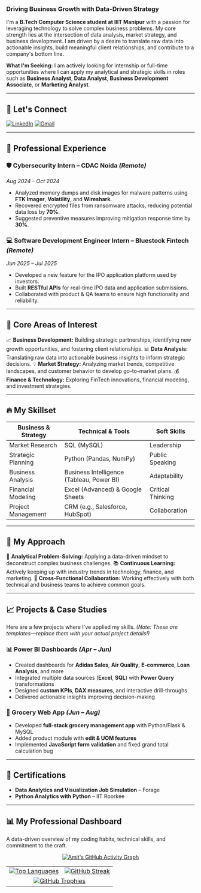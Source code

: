 ### Driving Business Growth with Data-Driven Strategy

I'm a **B.Tech Computer Science student at IIIT Manipur** with a passion for leveraging technology to solve complex business problems. My core strength lies at the intersection of data analysis, market strategy, and business development. I am driven by a desire to translate raw data into actionable insights, build meaningful client relationships, and contribute to a company's bottom line.

**What I'm Seeking:** I am actively looking for internship or full-time opportunities where I can apply my analytical and strategic skills in roles such as **Business Analyst**, **Data Analyst**, **Business Development Associate**, or **Marketing Analyst**.

---
## 💬 Let's Connect

[![LinkedIn](https://img.shields.io/badge/LinkedIn-0077B5?style=for-the-badge&logo=linkedin&logoColor=white)](https://www.linkedin.com/in/amit-singh-276781268)
[![Gmail](https://img.shields.io/badge/Gmail-D14836?style=for-the-badge&logo=gmail&logoColor=white)](mailto:amitrajiiitian@gmail.com)

---

## 💼 Professional Experience

### 🛡 Cybersecurity Intern – CDAC Noida *(Remote)*
*Aug 2024 – Oct 2024*
- Analyzed memory dumps and disk images for malware patterns using **FTK Imager**, **Volatility**, and **Wireshark**.
- Recovered encrypted files from ransomware attacks, reducing potential data loss by **70%**.
- Suggested preventive measures improving mitigation response time by **30%**.

### 💻 Software Development Engineer Intern – Bluestock Fintech *(Remote)*
*Jun 2025 – Jul 2025*
- Developed a new feature for the IPO application platform used by investors.
- Built **RESTful APIs** for real-time IPO data and application submissions.
- Collaborated with product & QA teams to ensure high functionality and reliability.

---


## 🎯 Core Areas of Interest

📈 **Business Development:** Building strategic partnerships, identifying new growth opportunities, and fostering client relationships.
📊 **Data Analysis:** Translating raw data into actionable business insights to inform strategic decisions.
💡 **Market Strategy:** Analyzing market trends, competitive landscapes, and customer behavior to develop go-to-market plans.
💰 **Finance & Technology:** Exploring FinTech innovations, financial modeling, and investment strategies.

---

## 🔥 My Skillset

| Business & Strategy | Technical & Tools | Soft Skills |
|---|---|---|
| Market Research | SQL (MySQL) | Leadership |
| Strategic Planning | Python (Pandas, NumPy) | Public Speaking |
| Business Analysis | Business Intelligence (Tableau, Power BI) | Adaptability |
| Financial Modeling | Excel (Advanced) & Google Sheets | Critical Thinking |
| Project Management | CRM (e.g., Salesforce, HubSpot) | Collaboration |

---

## 🚀 My Approach
🧩 **Analytical Problem-Solving:** Applying a data-driven mindset to deconstruct complex business challenges.
📚 **Continuous Learning:** Actively keeping up with industry trends in technology, finance, and marketing.
🤝 **Cross-Functional Collaboration:** Working effectively with both technical and business teams to achieve common goals.

---

## 📈 Projects & Case Studies

Here are a few projects where I've applied my skills. *(Note: These are templates—replace them with your actual project details!)*

### 📊 Power BI Dashboards *(Apr – Jun)*
- Created dashboards for **Adidas Sales**, **Air Quality**, **E-commerce**, **Loan Analysis**, and more  
- Integrated multiple data sources (**Excel**, **SQL**) with **Power Query** transformations  
- Designed **custom KPIs**, **DAX measures**, and interactive drill-throughs  
- Delivered actionable insights improving decision-making

### 🛒 Grocery Web App *(Jun – Aug)*
- Developed **full-stack grocery management app** with Python/Flask & MySQL  
- Added product module with **edit & UOM features**  
- Implemented **JavaScript form validation** and fixed grand total calculation bug  

---


## 📜 Certifications
- **Data Analytics and Visualization Job Simulation** – Forage  
- **Python Analytics with Python** – IIT Roorkee  

---



## 📊 My Professional Dashboard
A data-driven overview of my coding habits, technical skills, and commitment to the craft.

<p align="center">
  <a href="https://github.com/ashutosh00710/github-readme-activity-graph">
    <img src="https://github-readme-activity-graph.vercel.app/graph?username=amit-raj1&theme=tokyonight&hide_border=true&area=true" alt="Amit's GitHub Activity Graph"/>
  </a>
</p>

<table align="center">
  <tr>
    <td align="center">
      <a href="https://github.com/anuraghazra/github-readme-stats">
        <img src="https://github-readme-stats.vercel.app/api/top-langs/?username=amit-raj1&layout=compact&theme=tokyonight&hide_border=true" alt="Top Languages"/>
      </a>
    </td>
    <td align="center">
      <a href="https://github.com/amit-raj1">
        <img src="https://streak-stats.demolab.com/?user=amit-raj1&theme=tokyonight&hide_border=true" alt="GitHub Streak"/>
      </a>
    </td>
  </tr>
  <tr>
    <td colspan="2" align="center">
      <a href="https://github.com/ryo-ma/github-profile-trophy">
        <img src="https://github-profile-trophy.vercel.app/?username=amit-raj1&theme=tokyonight&row=1&margin-w=20&margin-h=20" alt="GitHub Trophies"/>
      </a>
    </td>
  </tr>
</table>
